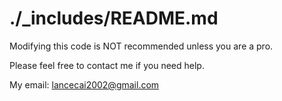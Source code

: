 # ./_includes/README.md

Modifying this code is NOT recommended unless you are a pro.

Please feel free to contact me if you need help.

My email: lancecai2002@gmail.com
